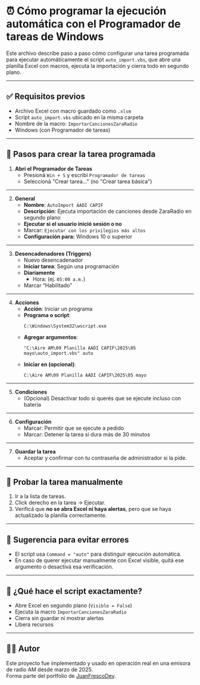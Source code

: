 # ⏰ Cómo programar la ejecución automática con el Programador de tareas de Windows

Este archivo describe paso a paso cómo configurar una tarea programada para ejecutar automáticamente el script `auto_import.vbs`, que abre una planilla Excel con macros, ejecuta la importación y cierra todo en segundo plano.

---

## ✅ Requisitos previos

- Archivo Excel con macro guardado como `.xlsm`
- Script `auto_import.vbs` ubicado en la misma carpeta
- Nombre de la macro: `ImportarCancionesZaraRadio`
- Windows (con Programador de tareas)

---

## 🧭 Pasos para crear la tarea programada

1. **Abrí el Programador de Tareas**
   - Presioná `Win + S` y escribí `Programador de tareas`
   - Seleccioná "Crear tarea..." (no "Crear tarea básica")

---

2. **General**
   - **Nombre**: `AutoImport AADI CAPIF`
   - **Descripción**: Ejecuta importación de canciones desde ZaraRadio en segundo plano
   - **Ejecutar si el usuario inició sesión o no**
   - Marcar: `Ejecutar con los privilegios más altos`
   - **Configuración para:** Windows 10 o superior

---

3. **Desencadenadores (Triggers)**
   - Nuevo desencadenador
   - **Iniciar tarea**: Según una programación
   - **Diariamente**
     - Hora: (ej. `05:00 a.m.`)
   - Marcar “Habilitado”

---

4. **Acciones**
   - **Acción**: Iniciar un programa
   - **Programa o script**:
     ```
     C:\Windows\System32\wscript.exe
     ```
   - **Agregar argumentos**:
     ```
     "C:\Aire AM\09 Planilla AADI CAPIF\2025\05 mayo\auto_import.vbs" auto
     ```
   - **Iniciar en (opcional)**:
     ```
     C:\Aire AM\09 Planilla AADI CAPIF\2025\05 mayo
     ```

---

5. **Condiciones**
   - (Opcional) Desactivar todo si querés que se ejecute incluso con batería

---

6. **Configuración**
   - Marcar: Permitir que se ejecute a pedido
   - Marcar: Detener la tarea si dura más de 30 minutos

---

7. **Guardar la tarea**
   - Aceptar y confirmar con tu contraseña de administrador si la pide.

---

## 🧪 Probar la tarea manualmente

1. Ir a la lista de tareas.
2. Click derecho en la tarea → Ejecutar.
3. Verificá que **no se abra Excel ni haya alertas**, pero que se haya actualizado la planilla correctamente.

---

## 🛑 Sugerencia para evitar errores

- El script usa `Command = "auto"` para distinguir ejecución automática.
- En caso de querer ejecutar manualmente con Excel visible, quitá ese argumento o desactivá esa verificación.

---

## 👀 ¿Qué hace el script exactamente?

- Abre Excel en segundo plano (`Visible = False`)
- Ejecuta la macro `ImportarCancionesZaraRadio`
- Cierra sin guardar ni mostrar alertas
- Libera recursos

---

## 🧑‍💻 Autor

Este proyecto fue implementado y usado en operación real en una emisora de radio AM desde marzo de 2025.  
Forma parte del portfolio de [JuanFrescoDev](https://github.com/juanfrescodev).
